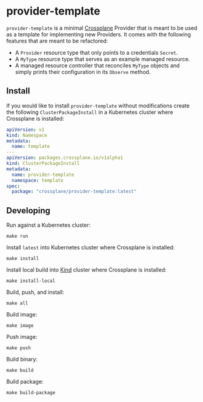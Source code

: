# provider-template

`provider-template` is a minimal [Crossplane](https://crossplane.io/) Provider
that is meant to be used as a template for implementing new Providers. It comes
with the following features that are meant to be refactored:

- A `Provider` resource type that only points to a credentials `Secret`.
- A `MyType` resource type that serves as an example managed resource.
- A managed resource controller that reconciles `MyType` objects and simply
  prints their configuration in its `Observe` method.

## Install

If you would like to install `provider-template` without modifications create
the following `ClusterPackageInstall` in a Kubernetes cluster where Crossplane is
installed:

```yaml
apiVersion: v1
kind: Namespace
metadata:
  name: template
---
apiVersion: packages.crossplane.io/v1alpha1
kind: ClusterPackageInstall
metadata:
  name: provider-template
  namespace: template
spec:
  package: "crossplane/provider-template:latest"
```

## Developing

Run against a Kubernetes cluster:
```
make run
```

Install `latest` into Kubernetes cluster where Crossplane is installed:
```
make install
```

Install local build into [Kind](https://kind.sigs.k8s.io/docs/user/quick-start/)
cluster where Crossplane is installed:
```
make install-local
```

Build, push, and install:
```
make all
```

Build image:
```
make image
```

Push image:
```
make push
```

Build binary:
```
make build
```

Build package:
```
make build-package
```